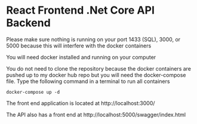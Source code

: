 # React Frontend .Net Core API Backend

Please make sure nothing is running on your port 1433 (SQL), 3000, or 5000 because this will interfere with the docker containers

You will need docker installed and running on your computer

You do not need to clone the repository because the docker containers are pushed up to my docker hub repo but you will need the docker-compose file. Type the following command in a terminal to run all containers

```console
docker-compose up -d
```

The front end application is located at http://localhost:3000/

The API also has a front end at http://localhost:5000/swagger/index.html